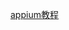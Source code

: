 [appium教程](https://appium.tutorial.hogwarts.ceshiren.com/app_auto_testing/v2/L1/tutorial/Appium%E7%8E%AF%E5%A2%83%E5%AE%89%E8%A3%85%E4%B8%8E%E4%BD%BF%E7%94%A8/ "appium的教程")